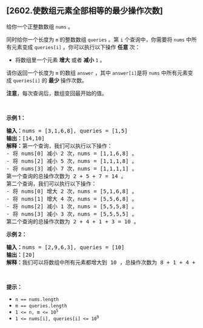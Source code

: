 ## [2602.使数组元素全部相等的最少操作次数]
<p>给你一个正整数数组&nbsp;<code>nums</code>&nbsp;。</p>

<p>同时给你一个长度为 <code>m</code>&nbsp;的整数数组&nbsp;<code>queries</code>&nbsp;。第 <code>i</code>&nbsp;个查询中，你需要将 <code>nums</code>&nbsp;中所有元素变成&nbsp;<code>queries[i]</code>&nbsp;。你可以执行以下操作&nbsp;<strong>任意</strong>&nbsp;次：</p>

<ul>
	<li>将数组里一个元素&nbsp;<strong>增大</strong>&nbsp;或者&nbsp;<strong>减小</strong>&nbsp;<code>1</code>&nbsp;。</li>
</ul>

<p>请你返回一个长度为 <code>m</code>&nbsp;的数组<em>&nbsp;</em><code>answer</code>&nbsp;，其中<em>&nbsp;</em><code>answer[i]</code>是将&nbsp;<code>nums</code>&nbsp;中所有元素变成&nbsp;<code>queries[i]</code>&nbsp;的&nbsp;<strong>最少</strong>&nbsp;操作次数。</p>

<p><strong>注意</strong>，每次查询后，数组变回最开始的值。</p>

<p>&nbsp;</p>

<p><strong>示例 1：</strong></p>

<pre><b>输入：</b>nums = [3,1,6,8], queries = [1,5]
<b>输出：</b>[14,10]
<b>解释：</b>第一个查询，我们可以执行以下操作：
- 将 nums[0] 减小 2 次，nums = [1,1,6,8] 。
- 将 nums[2] 减小 5 次，nums = [1,1,1,8] 。
- 将 nums[3] 减小 7 次，nums = [1,1,1,1] 。
第一个查询的总操作次数为 2 + 5 + 7 = 14 。
第二个查询，我们可以执行以下操作：
- 将 nums[0] 增大 2 次，nums = [5,1,6,8] 。
- 将 nums[1] 增大 4 次，nums = [5,5,6,8] 。
- 将 nums[2] 减小 1 次，nums = [5,5,5,8] 。
- 将 nums[3] 减小 3 次，nums = [5,5,5,5] 。
第二个查询的总操作次数为 2 + 4 + 1 + 3 = 10 。
</pre>

<p><strong>示例 2：</strong></p>

<pre><b>输入：</b>nums = [2,9,6,3], queries = [10]
<b>输出：</b>[20]
<b>解释：</b>我们可以将数组中所有元素都增大到 10 ，总操作次数为 8 + 1 + 4 + 7 = 20 。
</pre>

<p>&nbsp;</p>

<p><strong>提示：</strong></p>

<ul>
	<li><code>n == nums.length</code></li>
	<li><code>m == queries.length</code></li>
	<li><code>1 &lt;= n, m &lt;= 10<sup>5</sup></code></li>
	<li><code>1 &lt;= nums[i], queries[i] &lt;= 10<sup>9</sup></code></li>
</ul>
